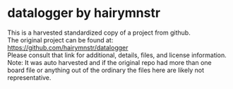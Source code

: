 
# datalogger by hairymnstr  
This is a harvested standardized copy of a project from github.  
The original project can be found at:  
https://github.com/hairymnstr/datalogger  
Please consult that link for additional, details, files, and license information.  
Note: It was auto harvested and if the original repo had more than one board file or anything out of the ordinary the files here are likely not representative.  
    